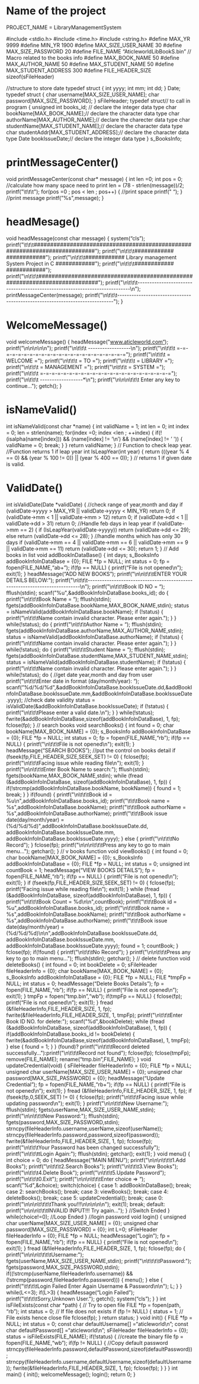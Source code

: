  # Name of the project
 PROJECT_NAME = LibraryManagementSystem

#include <stdio.h>
#include <time.h>
#include <string.h>
#define MAX_YR 9999
#define MIN_YR 1900
#define MAX_SIZE_USER_NAME 30
#define MAX_SIZE_PASSWORD 20
#define FILE_NAME “AticleworldLibBookS.bin”
// Macro related to the books info
#define MAX_BOOK_NAME 50
#define MAX_AUTHOR_NAME 50
#define MAX_STUDENT_NAME 50
#define MAX_STUDENT_ADDRESS 300
#define FILE_HEADER_SIZE sizeof(sFileHeader)

//structure to store date
typedef struct
{
int yyyy;
int mm;
int dd;
} Date;
typedef struct
{
char username[MAX_SIZE_USER_NAME];
char password[MAX_SIZE_PASSWORD];
} sFileHeader;
typedef struct// to call in program
{
unsigned int books_id; // declare the integer data type
char bookName[MAX_BOOK_NAME];// declare the character data type
char authorName[MAX_AUTHOR_NAME];// declare the charecter data type
char studentName[MAX_STUDENT_NAME];// declare the character data type
char studentAddr[MAX_STUDENT_ADDRESS];// declare the character data type
Date bookIssueDate;// declare the integer data type
} s_BooksInfo;

# printMessageCenter()
void printMessageCenter(const char* message)
{
int len =0;
int pos = 0;
//calculate how many space need to print
len = (78 - strlen(message))/2;
printf("\t\t\t");
for(pos =0 ; pos < len ; pos++)
{
//print space
printf(" “);
}
//print message
printf(”%s",message);
}

# headMesage()

void headMessage(const char message)
{
system(“cls”);
printf("\t\t\t###########################################################################");
printf("\n\t\t\t############ ############");
printf("\n\t\t\t############ Library management System Project in C ############");
printf("\n\t\t\t############ ############");
printf("\n\t\t\t###########################################################################");
printf("\n\t\t\t---------------------------------------------------------------------------\n");
printMessageCenter(message);
printf("\n\t\t\t----------------------------------------------------------------------------");
}

# WelcomeMessage()

void welcomeMessage()
{
headMessage("www.aticleworld.com“);
printf(”\n\n\n\n\n");
printf("\n\t\t\t ------------------\n");
printf("\n\t\t\t =-=-=-=-=-=-=-=-=-=-=-=-=-=-=-=-=-=-=-=-=-=-=");
printf("\n\t\t\t = WELCOME =");
printf("\n\t\t\t = TO =");
printf("\n\t\t\t = LIBRARY =");
printf("\n\t\t\t = MANAGEMENT =");
printf("\n\t\t\t = SYSTEM =");
printf("\n\t\t\t =-=-=-=-=-=-=-=-=-=-=-=-=-=-=-=-=-=-=-=-=-=-=");
printf("\n\t\t\t ------------------*\n");
printf("\n\n\n\t\t\t Enter any key to continue…");
getch();
}

# isNameValid()

int isNameValid(const char *name)
{
int validName = 1;
int len = 0;
int index = 0;
len = strlen(name);
for(index =0; index <len ; ++index)
{
if(!(isalpha(name[index])) && (name[index] != ‘\n’) && (name[index] != ’ '))
{
validName = 0;
break;
}
}
return validName;
}
// Function to check leap year.
//Function returns 1 if leap year
int IsLeapYear(int year)
{
return (((year % 4 == 0) &&
(year % 100 != 0)) ||
(year % 400 == 0));
}
// returns 1 if given date is valid.

# ValidDate()
int isValidDate(Date *validDate)
{
//check range of year,month and day
if (validDate->yyyy > MAX_YR ||
validDate->yyyy < MIN_YR)
return 0;
if (validDate->mm < 1 || validDate->mm > 12)
return 0;
if (validDate->dd < 1 || validDate->dd > 31)
return 0;
//Handle feb days in leap year
if (validDate->mm == 2)
{
if (IsLeapYear(validDate->yyyy))
return (validDate->dd <= 29);
else
return (validDate->dd <= 28);
}
//handle months which has only 30 days
if (validDate->mm == 4 || validDate->mm == 6 ||
validDate->mm == 9 || validDate->mm == 11)
return (validDate->dd <= 30);
return 1;
}
// Add books in list
void addBookInDataBase()
{
int days;
s_BooksInfo addBookInfoInDataBase = {0};
FILE *fp = NULL;
int status = 0;
fp = fopen(FILE_NAME,“ab+”);
if(fp == NULL)
{
printf(“File is not opened\n”);
exit(1);
}
headMessage(“ADD NEW BOOKS”);
printf("\n\n\t\t\tENTER YOUR DETAILS BELOW:");
printf("\n\t\t\t---------------------------------------------------------------------------\n");
printf("\n\t\t\tBook ID NO = “);
fflush(stdin);
scanf(”%u",&addBookInfoInDataBase.books_id);
do
{
printf("\n\t\t\tBook Name = “);
fflush(stdin);
fgets(addBookInfoInDataBase.bookName,MAX_BOOK_NAME,stdin);
status = isNameValid(addBookInfoInDataBase.bookName);
if (!status)
{
printf(”\n\t\t\tName contain invalid character. Please enter again.");
}
}
while(!status);
do
{
printf("\n\t\t\tAuthor Name = “);
fflush(stdin);
fgets(addBookInfoInDataBase.authorName,MAX_AUTHOR_NAME,stdin);
status = isNameValid(addBookInfoInDataBase.authorName);
if (!status)
{
printf(”\n\t\t\tName contain invalid character. Please enter again.");
}
}
while(!status);
do
{
printf("\n\t\t\tStudent Name = “);
fflush(stdin);
fgets(addBookInfoInDataBase.studentName,MAX_STUDENT_NAME,stdin);
status = isNameValid(addBookInfoInDataBase.studentName);
if (!status)
{
printf(”\n\t\t\tName contain invalid character. Please enter again.");
}
}
while(!status);
do
{
//get date year,month and day from user
printf("\n\t\t\tEnter date in format (day/month/year): “);
scanf(”%d/%d/%d",&addBookInfoInDataBase.bookIssueDate.dd,&addBookInfoInDataBase.bookIssueDate.mm,&addBookInfoInDataBase.bookIssueDate.yyyy);
//check date validity
status = isValidDate(&addBookInfoInDataBase.bookIssueDate);
if (!status)
{
printf("\n\t\t\tPlease enter a valid date.\n");
}
}
while(!status);
fwrite(&addBookInfoInDataBase,sizeof(addBookInfoInDataBase), 1, fp);
fclose(fp);
}
// search books
void searchBooks()
{
int found = 0;
char bookName[MAX_BOOK_NAME] = {0};
s_BooksInfo addBookInfoInDataBase = {0};
FILE *fp = NULL;
int status = 0;
fp = fopen(FILE_NAME,“rb”);
if(fp == NULL)
{
printf("\n\t\t\tFile is not opened\n");
exit(1);
}
headMessage(“SEARCH BOOKS”);
//put the control on books detail
if (fseek(fp,FILE_HEADER_SIZE,SEEK_SET) != 0)
{
fclose(fp);
printf("\n\t\t\tFacing issue while reading file\n");
exit(1);
}
printf("\n\n\t\t\tEnter Book Name to search:");
fflush(stdin);
fgets(bookName,MAX_BOOK_NAME,stdin);
while (fread (&addBookInfoInDataBase, sizeof(addBookInfoInDataBase), 1, fp))
{
if(!strcmp(addBookInfoInDataBase.bookName, bookName))
{
found = 1;
break;
}
}
if(found)
{
printf("\n\t\t\tBook id = %u\n",addBookInfoInDataBase.books_id);
printf("\t\t\tBook name = %s",addBookInfoInDataBase.bookName);
printf("\t\t\tBook authorName = %s",addBookInfoInDataBase.authorName);
printf("\t\t\tBook issue date(day/month/year) = (%d/%d/%d)",addBookInfoInDataBase.bookIssueDate.dd,
addBookInfoInDataBase.bookIssueDate.mm, addBookInfoInDataBase.bookIssueDate.yyyy);
}
else
{
printf("\n\t\t\tNo Record");
}
fclose(fp);
printf("\n\n\n\t\t\tPress any key to go to main menu…");
getchar();
}
// v books function
void viewBooks()
{
int found = 0;
char bookName[MAX_BOOK_NAME] = {0};
s_BooksInfo addBookInfoInDataBase = {0};
FILE *fp = NULL;
int status = 0;
unsigned int countBook = 1;
headMessage(“VIEW BOOKS DETAILS”);
fp = fopen(FILE_NAME,“rb”);
if(fp == NULL)
{
printf(“File is not opened\n”);
exit(1);
}
if (fseek(fp,FILE_HEADER_SIZE,SEEK_SET) != 0)
{
fclose(fp);
printf(“Facing issue while reading file\n”);
exit(1);
}
while (fread (&addBookInfoInDataBase, sizeof(addBookInfoInDataBase), 1, fp))
{
printf("\n\t\t\tBook Count = %d\n\n",countBook);
printf("\t\t\tBook id = %u",addBookInfoInDataBase.books_id);
printf("\n\t\t\tBook name = %s",addBookInfoInDataBase.bookName);
printf("\t\t\tBook authorName = %s",addBookInfoInDataBase.authorName);
printf("\t\t\tBook issue date(day/month/year) = (%d/%d/%d)\n\n",addBookInfoInDataBase.bookIssueDate.dd,
addBookInfoInDataBase.bookIssueDate.mm, addBookInfoInDataBase.bookIssueDate.yyyy);
found = 1;
countBook;
}
fclose(fp);
if(!found)
{
printf("\n\t\t\tNo Record");
}
printf("\n\n\t\t\tPress any key to go to main menu…");
fflush(stdin);
getchar();
}
// delete function
void deleteBooks()
{
int found = 0;
int bookDelete = 0;
sFileHeader fileHeaderInfo = {0};
char bookName[MAX_BOOK_NAME] = {0};
s_BooksInfo addBookInfoInDataBase = {0};
FILE *fp = NULL;
FILE *tmpFp = NULL;
int status = 0;
headMessage(“Delete Books Details”);
fp = fopen(FILE_NAME,“rb”);
if(fp == NULL)
{
printf(“File is not opened\n”);
exit(1);
}
tmpFp = fopen(“tmp.bin”,“wb”);
if(tmpFp == NULL)
{
fclose(fp);
printf(“File is not opened\n”);
exit(1);
}
fread (&fileHeaderInfo,FILE_HEADER_SIZE, 1, fp);
fwrite(&fileHeaderInfo,FILE_HEADER_SIZE, 1, tmpFp);
printf("\n\t\t\tEnter Book ID NO. for delete:");
scanf("%d",&bookDelete);
while (fread (&addBookInfoInDataBase, sizeof(addBookInfoInDataBase), 1, fp))
{
if(addBookInfoInDataBase.books_id != bookDelete)
{
fwrite(&addBookInfoInDataBase,sizeof(addBookInfoInDataBase), 1, tmpFp);
}
else
{
found = 1;
}
}
(found)? printf("\n\t\t\tRecord deleted successfully…"):printf("\n\t\t\tRecord not found");
fclose(fp);
fclose(tmpFp);
remove(FILE_NAME);
rename(“tmp.bin”,FILE_NAME);
}
void updateCredential(void)
{
sFileHeader fileHeaderInfo = {0};
FILE *fp = NULL;
unsigned char userName[MAX_SIZE_USER_NAME] = {0};
unsigned char password[MAX_SIZE_PASSWORD] = {0};
headMessage(“Update Credential”);
fp = fopen(FILE_NAME,“rb+”);
if(fp == NULL)
{
printf(“File is not opened\n”);
exit(1);
}
fread (&fileHeaderInfo,FILE_HEADER_SIZE, 1, fp);
if (fseek(fp,0,SEEK_SET) != 0)
{
fclose(fp);
printf("\n\t\t\tFacing issue while updating password\n");
exit(1);
}
printf("\n\n\t\t\tNew Username:");
fflush(stdin);
fgets(userName,MAX_SIZE_USER_NAME,stdin);
printf("\n\n\t\t\tNew Password:");
fflush(stdin);
fgets(password,MAX_SIZE_PASSWORD,stdin);
strncpy(fileHeaderInfo.username,userName,sizeof(userName));
strncpy(fileHeaderInfo.password,password,sizeof(password));
fwrite(&fileHeaderInfo,FILE_HEADER_SIZE, 1, fp);
fclose(fp);
printf("\n\t\t\tYour Password has been changed successfully");
printf("\n\t\t\ttLogin Again:");
fflush(stdin);
getchar();
exit(1);
}
void menu()
{
int choice = 0;
do
{
headMessage(“MAIN MENU”);
printf("\n\n\n\t\t\t1.Add Books");
printf("\n\t\t\t2.Search Books");
printf("\n\t\t\t3.View Books");
printf("\n\t\t\t4.Delete Book");
printf("\n\t\t\t5.Update Password");
printf("\n\t\t\t0.Exit");
printf("\n\n\n\t\t\tEnter choice => “);
scanf(”%d",&choice);
switch(choice)
{
case 1:
addBookInDataBase();
break;
case 2:
searchBooks();
break;
case 3:
viewBooks();
break;
case 4:
deleteBooks();
break;
case 5:
updateCredential();
break;
case 0:
printf("\n\n\n\t\t\t\tThank you!!!\n\n\n\n\n");
exit(1);
break;
default:
printf("\n\n\n\t\t\tINVALID INPUT!!! Try again…");
} //Switch Ended
}
while(choice!=0); //Loop Ended
}
//login password
void login()
{
unsigned char userName[MAX_SIZE_USER_NAME] = {0};
unsigned char password[MAX_SIZE_PASSWORD] = {0};
int L=0;
sFileHeader fileHeaderInfo = {0};
FILE *fp = NULL;
headMessage(“Login”);
fp = fopen(FILE_NAME,“rb”);
if(fp == NULL)
{
printf(“File is not opened\n”);
exit(1);
}
fread (&fileHeaderInfo,FILE_HEADER_SIZE, 1, fp);
fclose(fp);
do
{
printf("\n\n\n\t\t\t\tUsername:");
fgets(userName,MAX_SIZE_USER_NAME,stdin);
printf("\n\t\t\t\tPassword:");
fgets(password,MAX_SIZE_PASSWORD,stdin);
if((!strcmp(userName,fileHeaderInfo.username)) && (!strcmp(password,fileHeaderInfo.password)))
{
menu();
}
else
{
printf("\t\t\t\tLogin Failed Enter Again Username & Password\n\n");
L;
}
}
while(L<=3);
if(L>3)
{
headMessage(“Login Failed”);
printf("\t\t\t\tSorry,Unknown User.");
getch();
system(“cls”);
}
}
int isFileExists(const char *path)
{
// Try to open file
FILE *fp = fopen(path, “rb”);
int status = 0;
// If file does not exists
if (fp != NULL)
{
status = 1;
// File exists hence close file
fclose(fp);
}
return status;
}
void init()
{
FILE *fp = NULL;
int status = 0;
const char defaultUsername[] =“aticleworld\n”;
const char defaultPassword[] =“aticleworld\n”;
sFileHeader fileHeaderInfo = {0};
status = isFileExists(FILE_NAME);
if(!status)
{
//create the binary file
fp = fopen(FILE_NAME,“wb”);
if(fp != NULL)
{
//Copy default password
strncpy(fileHeaderInfo.password,defaultPassword,sizeof(defaultPassword));
strncpy(fileHeaderInfo.username,defaultUsername,sizeof(defaultUsername));
fwrite(&fileHeaderInfo,FILE_HEADER_SIZE, 1, fp);
fclose(fp);
}
}
}
int main()
{
init();
welcomeMessage();
login();
return 0;
}

